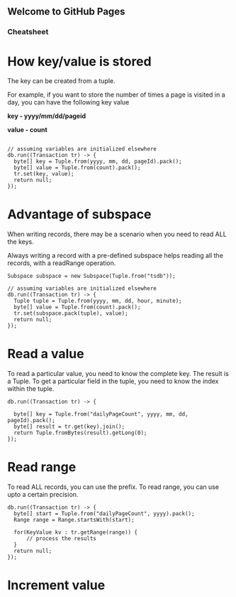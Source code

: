 





## Welcome to GitHub Pages

### Cheatsheet

# How key/value is stored

The key can be created from a tuple. 

For example, if you want to store the number of times a page is visited in a day, you can have the following key value

__key - yyyy/mm/dd/pageid__

__value - count__

```

// assuming variables are initialized elsewhere
db.run((Transaction tr) -> {
  byte[] key = Tuple.from(yyyy, mm, dd, pageId).pack();
  byte[] value = Tuple.from(count).pack();
  tr.set(key, value);
  return null;
});
```

# Advantage of subspace

When writing records, there may be a scenario when you need to read ALL the keys.

Always writing a record with a pre-defined subspace helps reading all the records, with a readRange operation.

```
Subspace subspace = new Subspace(Tuple.from("tsdb"));

// assuming variables are initialized elsewhere
db.run((Transaction tr) -> {
  Tuple tuple = Tuple.from(yyyy, mm, dd, hour, minute);
  byte[] value = Tuple.from(count).pack();
  tr.set(subspace.pack(tuple), value);
  return null;
});
```

# Read a value

To read a particular value, you need to know the complete key.
The result is a Tuple. To get a particular field in the tuple, you need to know the index within the tuple.

```
db.run((Transaction tr) -> {
  
  byte[] key = Tuple.from("dailyPageCount", yyyy, mm, dd, pageId).pack();
  byte[] result = tr.get(key).join();
  return Tuple.fromBytes(result).getLong(0);
});

```

# Read range

To read ALL records, you can use the prefix.
To read range, you can use upto a certain precision.

```
db.run((Transaction tr) -> {
  byte[] start = Tuple.from("dailyPageCount", yyyy).pack();
  Range range = Range.startsWith(start);
  
  for(KeyValue kv : tr.getRange(range)) {
      // process the results
  }
  return null;
});

```

# Increment value
